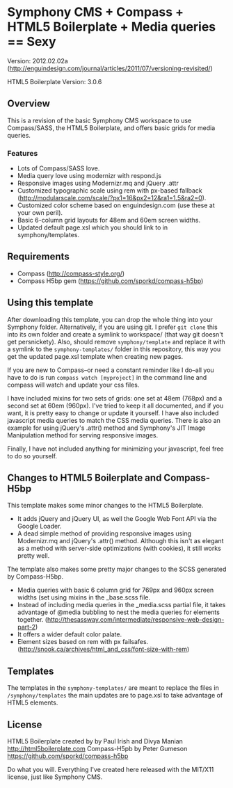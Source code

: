# Symphony CMS + Compass + HTML5 Boilerplate + Media queries == Sexy

Version: 2012.02.02a (http://enguindesign.com/journal/articles/2011/07/versioning-revisited/) 

HTML5 Boilerplate Version: 3.0.6

## Overview
This is a revision of the basic Symphony CMS workspace to use Compass/SASS, the HTML5 Boilerplate, and offers basic grids for media queries.

### Features
- Lots of Compass/SASS love.
- Media query love using modernizr with respond.js
- Responsive images using Modernizr.mq and jQuery .attr
- Customized typographic scale using rem with px-based fallback (http://modularscale.com/scale/?px1=16&px2=12&ra1=1.5&ra2=0).
- Customized color scheme based on enguindesign.com (use these at your own peril).
- Basic 6-column grid layouts for 48em and 60em screen widths.
- Updated default page.xsl which you should link to in symphony/templates.

## Requirements
- Compass (http://compass-style.org/)
- Compass H5bp gem (https://github.com/sporkd/compass-h5bp)

## Using this template
After downloading this template, you can drop the whole thing into your Symphony folder. Alternatively, if you are using git. I prefer `git clone` this into its own folder and create a symlink to workspace/ (that way git doesn't get persnickety). Also, should remove `symphony/template` and replace it with a symlink to the `symphony-templates/` folder in this repository, this way you get the updated page.xsl template when creating new pages.

If you are new to Compass–or need a constant reminder like I do–all you have to do is run `compass watch [myproject]` in the command line and compass will watch and update your css files.

I have included mixins for two sets of grids: one set at 48em (768px) and a second set at 60em (960px). I've tried to keep it all documented, and if you want, it is pretty easy to change or update it yourself. I have also included javascript media queries to match the CSS media queries. There is also an example for using jQuery's .attr() method and Symphony's JIT Image Manipulation method for serving responsive images.

Finally, I have not included anything for minimizing your javascript, feel free to do so yourself.

## Changes to HTML5 Boilerplate and Compass-H5bp
This template makes some minor changes to the HTML5 Boilerplate.

- It adds jQuery and jQuery UI, as well the Google Web Font API via the Google Loader.
- A dead simple method of providing responsive images using Modernizr.mq and jQuery's .attr() method. Although this isn't as elegant as a method with server-side optimizations (with cookies), it still works pretty well.

The template also makes some pretty major changes to the SCSS generated by Compass-H5bp.

- Media queries with basic 6 column grid for 769px and 960px screen widths (set using mixins in the _base.scss file.
- Instead of including media queries in the _media.scss partial file, it takes advantage of @media bubbling to nest the media queries for elements together. (http://thesassway.com/intermediate/responsive-web-design-part-2)
- It offers a wider default color palate.
- Element sizes based on rem with px failsafes. (http://snook.ca/archives/html_and_css/font-size-with-rem)

## Templates
The templates in the `symphony-templates/` are meant to replace the files in `/symphony/templates` the main updates are to page.xsl to take advantage of HTML5 elements.

## License
HTML5 Boilerplate created by by Paul Irish and Divya Manian http://html5boilerplate.com
Compass-H5pb by Peter Gumeson https://github.com/sporkd/compass-h5bp

Do what you will. Everything I've created here released with the MIT/X11 license, just like Symphony CMS.